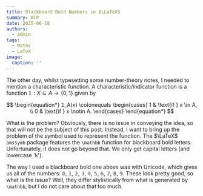 ```yaml
---
title: Blackboard Bold Numbers in $\LaTeX$
summary: WIP
date: 2025-06-18
authors:
  - admin
tags:
  - Maths
  - LaTeX
image:
  caption: ''
---
```


The other day, whilst typesetting some number-theory notes, I needed to mention a characteristic function. A characteristic/indicator function is a function $𝟙: X \subseteq A \to \{0, 1\}$ given by

$$
\begin{equation*}
𝟙_A(x) \colonequals \begin{cases}
1 & \text{if } x \in A, \\
0 & \text{if } x \notin A.
\end{cases}
\end{equation*}
$$

What is the problem? Obviously, there is no issue in conveying the idea, so that will not be the subject of this post. Instead, I want to bring up the problem of the symbol used to represent the function. The $\LaTeX$ `amssymb` package features the `\mathbb` function for blackboard bold letters. Unfortunately, it does not go beyond that. We only get capital letters (and lowercase 'k').

The way I used a blackboard bold one above was with Unicode, which gives us all of the numbers: 𝟘, 𝟙, 𝟚, 𝟛, 𝟜, 𝟝, 𝟞, 𝟟, 𝟠, 𝟡. These look pretty good, so what is the issue? Well, they differ stylistically from what is generated by `\mathbb`, but I do not care about that too much.